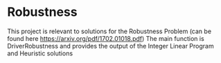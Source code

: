 # Robustness
This project is relevant to solutions for the Robustness Problem (can be found here https://arxiv.org/pdf/1702.01018.pdf)
The main function is DriverRobustness and provides the output of the Integer Linear Program and Heuristic solutions
